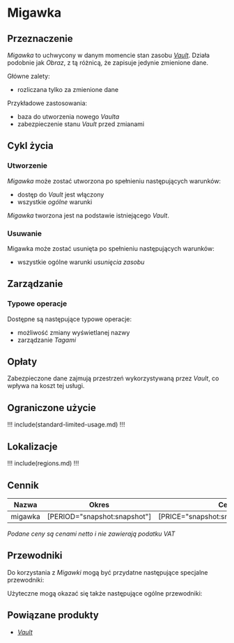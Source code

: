 # Migawka

## Przeznaczenie

*Migawka* to uchwycony w danym momencie stan zasobu *[Vault](/resource/storage/vault.md)*. Działa podobnie jak *Obraz*, z tą różnicą, że zapisuje jedynie zmienione dane.

Główne zalety:

 * rozliczana tylko za zmienione dane

Przykładowe zastosowania:

 * baza do utworzenia nowego *Vaulta*
 * zabezpieczenie stanu *Vault* przed zmianami

## Cykl życia

### Utworzenie

*Migawka* może zostać utworzona po spełnieniu następujących warunków:

 * dostęp do *Vault* jest włączony
 * wszystkie *ogólne* warunki

*Migawka* tworzona jest na podstawie istniejącego *Vault*.

### Usuwanie

Migawka może zostać usunięta po spełnieniu następujących warunków:

 * wszystkie ogólne warunki *usunięcia zasobu*

## Zarządzanie

### Typowe operacje

Dostępne są następujące typowe operacje:

 * możliwość zmiany wyświetlanej nazwy
 * zarządzanie *Tagami*

## Opłaty

Zabezpieczone dane zajmują przestrzeń wykorzystywaną przez *Vault*, co wpływa na koszt tej usługi.

## Ograniczone użycie

!!! include(standard-limited-usage.md) !!!

<!--
Transfer is not availabe due following reason:
- snapshot is composite of multiple resources
-->

## Lokalizacje

!!! include(regions.md) !!!

## Cennik

Nazwa              | Okres  | Cena (PLN) | Uwagi
------------------ | :----: | ---------: | :----:
migawka            | [PERIOD="snapshot:snapshot"] | [PRICE="snapshot:snapshot"] |

*Podane ceny są cenami netto i nie zawierają podatku VAT*

## Przewodniki

Do korzystania z *Migawki* mogą być przydatne następujące specjalne przewodniki:

<PageList path_re="guide/storage/snapshot/"/>

Użyteczne mogą okazać się także następujące ogólne przewodniki:

<PageList path_re="guide/resource/"/>

## Powiązane produkty

 * *[Vault](/resource/storage/vault.md)*